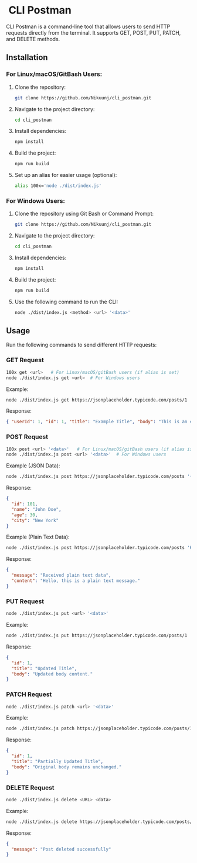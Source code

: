 #  CLI Postman

CLI Postman is a command-line tool that allows users to send HTTP requests directly from the terminal. It supports GET, POST, PUT, PATCH, and DELETE methods.

## Installation

### For Linux/macOS/GitBash Users:

1. Clone the repository:
   ```sh
   git clone https://github.com/Nikuunj/cli_postman.git
   ```
2. Navigate to the project directory:
   ```sh
   cd cli_postman
   ```
3. Install dependencies:
   ```sh
   npm install
   ```
4. Build the project:
   ```sh
   npm run build
   ```
5. Set up an alias for easier usage (optional):
   ```sh
   alias 100x='node ./dist/index.js'
   ```

### For Windows Users:

1. Clone the repository using Git Bash or Command Prompt:
   ```sh
   git clone https://github.com/Nikuunj/cli_postman.git
   ```
2. Navigate to the project directory:
   ```sh
   cd cli_postman
   ```
3. Install dependencies:
   ```sh
   npm install
   ```
4. Build the project:
   ```sh
   npm run build
   ```
5. Use the following command to run the CLI:
   ```sh
   node ./dist/index.js <method> <url> '<data>'
   ```

## Usage

Run the following commands to send different HTTP requests:

### GET Request

```sh
100x get <url>   # For Linux/macOS/gitBash users (if alias is set)
node ./dist/index.js get <url>  # For Windows users
```

Example:

```sh
node ./dist/index.js get https://jsonplaceholder.typicode.com/posts/1
```

Response:

```json
{ "userId": 1, "id": 1, "title": "Example Title", "body": "This is an example body." }
```

### POST Request

```sh
100x post <url> '<data>'   # For Linux/macOS/gitBash users (if alias is set)
node ./dist/index.js post <url> '<data>'  # For Windows users
```

Example (JSON Data):

```sh
node ./dist/index.js post https://jsonplaceholder.typicode.com/posts '{"name":"John Doe","age":30,"city":"New York"}'
```

Response:

```json
{
  "id": 101,
  "name": "John Doe",
  "age": 30,
  "city": "New York"
}
```

Example (Plain Text Data):

```sh
node ./dist/index.js post https://jsonplaceholder.typicode.com/posts 'Hello, this is a plain text message.'
```

Response:

```json
{
  "message": "Received plain text data",
  "content": "Hello, this is a plain text message."
}
```

### PUT Request

```sh
node ./dist/index.js put <url> '<data>'
```

Example:

```sh
node ./dist/index.js put https://jsonplaceholder.typicode.com/posts/1 '{"title":"Updated Title","body":"Updated body content."}'
```

Response:

```json
{
  "id": 1,
  "title": "Updated Title",
  "body": "Updated body content."
}
```

### PATCH Request

```sh
node ./dist/index.js patch <url> '<data>'
```

Example:

```sh
node ./dist/index.js patch https://jsonplaceholder.typicode.com/posts/1 '{"title":"Partially Updated Title"}'
```

Response:

```json
{
  "id": 1,
  "title": "Partially Updated Title",
  "body": "Original body remains unchanged."
}
```

### DELETE Request

```sh
node ./dist/index.js delete <URL> <data>
```

Example:

```sh
node ./dist/index.js delete https://jsonplaceholder.typicode.com/posts/1 '{"title":"Partially Updated Title"}'
```

Response:

```json
{
  "message": "Post deleted successfully"
}
```
